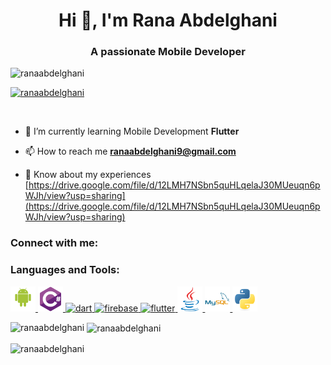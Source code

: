 <h1 align="center">Hi 👋, I'm Rana Abdelghani</h1>
<h3 align="center">A passionate Mobile Developer</h3>

<p align="left"> <img src="https://komarev.com/ghpvc/?username=ranaabdelghani&label=Profile%20views&color=0e75b6&style=flat" alt="ranaabdelghani" /> </p>

<p align="left"> <a href="https://github.com/ryo-ma/github-profile-trophy"><img src="https://github-profile-trophy.vercel.app/?username=ranaabdelghani" alt="ranaabdelghani" /></a> </p>

<p align="left"> <a href="https://twitter.com/" target="blank"><img src="https://img.shields.io/twitter/follow/?logo=twitter&style=for-the-badge" alt="" /></a> </p>

- 🌱 I’m currently learning Mobile Development **Flutter**

- 📫 How to reach me **ranaabdelghani9@gmail.com**

- 📄 Know about my experiences [https://drive.google.com/file/d/12LMH7NSbn5quHLqelaJ30MUeuqn6pWJh/view?usp=sharing](https://drive.google.com/file/d/12LMH7NSbn5quHLqelaJ30MUeuqn6pWJh/view?usp=sharing)

<h3 align="left">Connect with me:</h3>
<p align="left">
</p>

<h3 align="left">Languages and Tools:</h3>
<p align="left"> <a href="https://developer.android.com" target="_blank" rel="noreferrer"> <img src="https://raw.githubusercontent.com/devicons/devicon/master/icons/android/android-original-wordmark.svg" alt="android" width="40" height="40"/> </a> <a href="https://www.w3schools.com/cs/" target="_blank" rel="noreferrer"> <img src="https://raw.githubusercontent.com/devicons/devicon/master/icons/csharp/csharp-original.svg" alt="csharp" width="40" height="40"/> </a> <a href="https://dart.dev" target="_blank" rel="noreferrer"> <img src="https://www.vectorlogo.zone/logos/dartlang/dartlang-icon.svg" alt="dart" width="40" height="40"/> </a> <a href="https://firebase.google.com/" target="_blank" rel="noreferrer"> <img src="https://www.vectorlogo.zone/logos/firebase/firebase-icon.svg" alt="firebase" width="40" height="40"/> </a> <a href="https://flutter.dev" target="_blank" rel="noreferrer"> <img src="https://www.vectorlogo.zone/logos/flutterio/flutterio-icon.svg" alt="flutter" width="40" height="40"/> </a> <a href="https://www.java.com" target="_blank" rel="noreferrer"> <img src="https://raw.githubusercontent.com/devicons/devicon/master/icons/java/java-original.svg" alt="java" width="40" height="40"/> </a> <a href="https://www.mysql.com/" target="_blank" rel="noreferrer"> <img src="https://raw.githubusercontent.com/devicons/devicon/master/icons/mysql/mysql-original-wordmark.svg" alt="mysql" width="40" height="40"/> </a> <a href="https://www.python.org" target="_blank" rel="noreferrer"> <img src="https://raw.githubusercontent.com/devicons/devicon/master/icons/python/python-original.svg" alt="python" width="40" height="40"/> </a> </p>

<p><img align="left" src="https://github-readme-stats.vercel.app/api/top-langs?username=ranaabdelghani&show_icons=true&locale=en&layout=compact" alt="ranaabdelghani" /></p>

<p>&nbsp;<img align="center" src="https://github-readme-stats.vercel.app/api?username=ranaabdelghani&show_icons=true&locale=en" alt="ranaabdelghani" /></p>

<p><img align="center" src="https://github-readme-streak-stats.herokuapp.com/?user=ranaabdelghani&" alt="ranaabdelghani" /></p>
